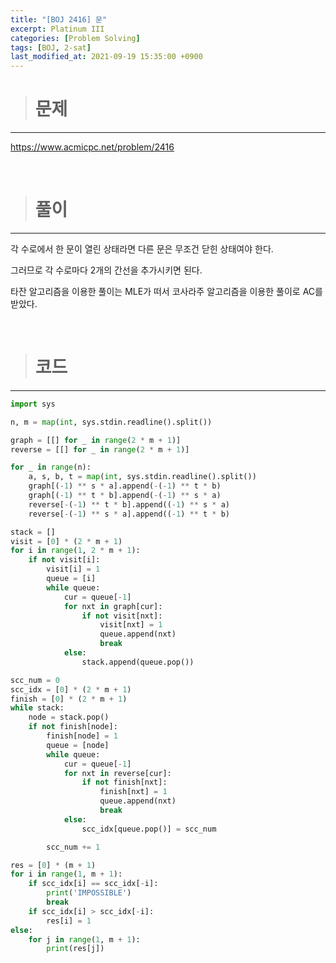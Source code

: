 ```yaml
---
title: "[BOJ 2416] 문"
excerpt: Platinum III
categories: [Problem Solving]
tags: [BOJ, 2-sat]
last_modified_at: 2021-09-19 15:35:00 +0900
---
```


> # 문제
---

[<u>https://www.acmicpc.net/problem/2416</u>](https://www.acmicpc.net/problem/2416)

<br>

> # 풀이
---

각 수로에서 한 문이 열린 상태라면 다른 문은 무조건 닫힌 상태여야 한다.

그러므로 각 수로마다 2개의 간선을 추가시키면 된다.

타잔 알고리즘을 이용한 풀이는 MLE가 떠서 코사라주 알고리즘을 이용한 풀이로 AC를 받았다.

<br>

> # 코드
---

```python
import sys

n, m = map(int, sys.stdin.readline().split())

graph = [[] for _ in range(2 * m + 1)]
reverse = [[] for _ in range(2 * m + 1)]

for _ in range(n):
    a, s, b, t = map(int, sys.stdin.readline().split())
    graph[(-1) ** s * a].append(-(-1) ** t * b)
    graph[(-1) ** t * b].append(-(-1) ** s * a)
    reverse[-(-1) ** t * b].append((-1) ** s * a)
    reverse[-(-1) ** s * a].append((-1) ** t * b)

stack = []
visit = [0] * (2 * m + 1)
for i in range(1, 2 * m + 1):
    if not visit[i]:
        visit[i] = 1
        queue = [i]
        while queue:
            cur = queue[-1]
            for nxt in graph[cur]:
                if not visit[nxt]:
                    visit[nxt] = 1
                    queue.append(nxt)
                    break
            else:
                stack.append(queue.pop())

scc_num = 0
scc_idx = [0] * (2 * m + 1)
finish = [0] * (2 * m + 1)
while stack:
    node = stack.pop()
    if not finish[node]:
        finish[node] = 1
        queue = [node]
        while queue:
            cur = queue[-1]
            for nxt in reverse[cur]:
                if not finish[nxt]:
                    finish[nxt] = 1
                    queue.append(nxt)
                    break
            else:
                scc_idx[queue.pop()] = scc_num

        scc_num += 1

res = [0] * (m + 1)
for i in range(1, m + 1):
    if scc_idx[i] == scc_idx[-i]:
        print('IMPOSSIBLE')
        break
    if scc_idx[i] > scc_idx[-i]:
        res[i] = 1
else:
    for j in range(1, m + 1):
        print(res[j])
```